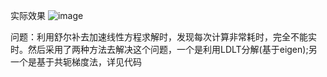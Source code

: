 实际效果
![image](https://github.com/pj66666/VSLAM_BA_with_eigen/assets/68932539/7c487517-6f84-418a-bd29-98d9be2c57c8)

问题：利用舒尔补去加速线性方程求解时，发现每次计算非常耗时，完全不能实时。然后采用了两种方法去解决这个问题，一个是利用LDLT分解(基于eigen);另一个是基于共轭梯度法，详见代码

